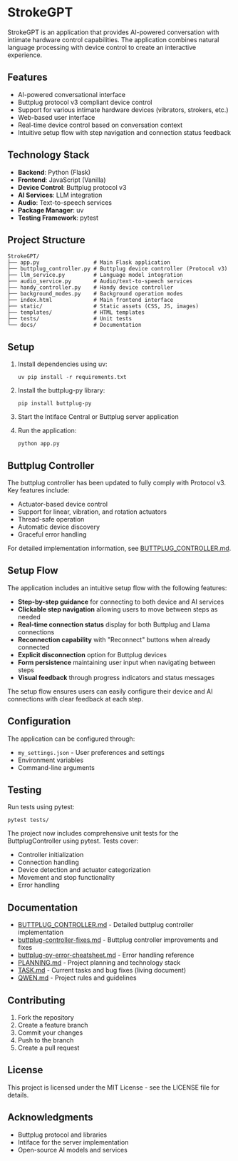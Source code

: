 # StrokeGPT

StrokeGPT is an application that provides AI-powered conversation with intimate hardware control capabilities. The application combines natural language processing with device control to create an interactive experience.

## Features

- AI-powered conversational interface
- Buttplug protocol v3 compliant device control
- Support for various intimate hardware devices (vibrators, strokers, etc.)
- Web-based user interface
- Real-time device control based on conversation context
- Intuitive setup flow with step navigation and connection status feedback

## Technology Stack

- **Backend**: Python (Flask)
- **Frontend**: JavaScript (Vanilla)
- **Device Control**: Buttplug protocol v3
- **AI Services**: LLM integration
- **Audio**: Text-to-speech services
- **Package Manager**: uv
- **Testing Framework**: pytest

## Project Structure

```
StrokeGPT/
├── app.py                 # Main Flask application
├── buttplug_controller.py # Buttplug device controller (Protocol v3)
├── llm_service.py         # Language model integration
├── audio_service.py       # Audio/text-to-speech services
├── handy_controller.py    # Handy device controller
├── background_modes.py    # Background operation modes
├── index.html             # Main frontend interface
├── static/                # Static assets (CSS, JS, images)
├── templates/             # HTML templates
├── tests/                 # Unit tests
└── docs/                  # Documentation
```

## Setup

1. Install dependencies using uv:
   ```
   uv pip install -r requirements.txt
   ```

2. Install the buttplug-py library:
   ```
   pip install buttplug-py
   ```

3. Start the Intiface Central or Buttplug server application

4. Run the application:
   ```
   python app.py
   ```

## Buttplug Controller

The buttplug controller has been updated to fully comply with Protocol v3. Key features include:

- Actuator-based device control
- Support for linear, vibration, and rotation actuators
- Thread-safe operation
- Automatic device discovery
- Graceful error handling

For detailed implementation information, see [BUTTPLUG_CONTROLLER.md](BUTTPLUG_CONTROLLER.md).

## Setup Flow

The application includes an intuitive setup flow with the following features:

- **Step-by-step guidance** for connecting to both device and AI services
- **Clickable step navigation** allowing users to move between steps as needed
- **Real-time connection status** display for both Buttplug and Llama connections
- **Reconnection capability** with "Reconnect" buttons when already connected
- **Explicit disconnection** option for Buttplug devices
- **Form persistence** maintaining user input when navigating between steps
- **Visual feedback** through progress indicators and status messages

The setup flow ensures users can easily configure their device and AI connections with clear feedback at each step.

## Configuration

The application can be configured through:
- `my_settings.json` - User preferences and settings
- Environment variables
- Command-line arguments

## Testing

Run tests using pytest:
```
pytest tests/
```

The project now includes comprehensive unit tests for the ButtplugController using pytest. Tests cover:
- Controller initialization
- Connection handling
- Device detection and actuator categorization
- Movement and stop functionality
- Error handling

## Documentation

- [BUTTPLUG_CONTROLLER.md](BUTTPLUG_CONTROLLER.md) - Detailed buttplug controller implementation
- [buttplug-controller-fixes.md](buttplug-controller-fixes.md) - Buttplug controller improvements and fixes
- [buttplug-py-error-cheatsheet.md](buttplug-py-error-cheatsheet.md) - Error handling reference
- [PLANNING.md](PLANNING.md) - Project planning and technology stack
- [TASK.md](TASK.md) - Current tasks and bug fixes (living document)
- [QWEN.md](QWEN.md) - Project rules and guidelines

## Contributing

1. Fork the repository
2. Create a feature branch
3. Commit your changes
4. Push to the branch
5. Create a pull request

## License

This project is licensed under the MIT License - see the LICENSE file for details.

## Acknowledgments

- Buttplug protocol and libraries
- Intiface for the server implementation
- Open-source AI models and services